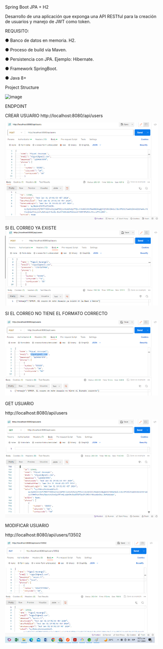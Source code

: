 Spring Boot JPA + H2

Desarrollo de una aplicación que exponga una API RESTful para la creación de usuarios y manejo de JWT como token.

REQUISITO:

● Banco de datos en memoria. H2.

● Proceso de build vía Maven.

● Persistencia con JPA. Ejemplo: Hibernate.

● Framework SpringBoot.

● Java 8+

Project Structure

![image](https://github.com/fhernandez204/francisco/assets/35818550/73666b89-838a-470b-98ac-34b67f488b73)

ENDPOINT

CREAR USUARIO
 http://localhost:8080/api/users

 
![image](https://github.com/fhernandez204/francisco/blob/main/createUser.png)

SI EL CORREO YA EXISTE
![image](https://github.com/fhernandez204/francisco/blob/main/createUser2.png)

SI EL CORREO NO TIENE EL FORMATO CORRECTO

![image](https://github.com/fhernandez204/francisco/blob/main/createUser3.png)


GET USUARIO

 http://localhost:8080/api/users

 ![image](https://github.com/fhernandez204/francisco/blob/main/getUsers.png)


 MODIFICAR USUARIO

 http://localhost:8080/api/users/13502

 ![image](https://github.com/fhernandez204/francisco/blob/main/putUser.png)
